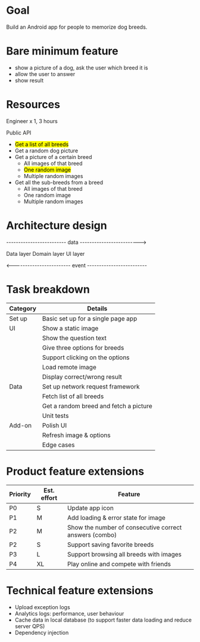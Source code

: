 # Goal
Build an Android app for people to memorize dog breeds.

# Bare minimum feature
- show a picture of a dog, ask the user which breed it is
- allow the user to answer
- show result

# Resources
Engineer x 1, 3 hours

Public API
- <mark>Get a list of all breeds</mark>
- Get a random dog picture
- Get a picture of a certain breed
    - All images of that breed
    - <mark>One random image</mark>
    - Multiple random images
- Get all the sub-breeds from a breed
    - All images of that breed
    - One random image
    - Multiple random images

# Architecture design
------------------------- data ------------------------->

Data layer         Domain layer        UI layer

<------------------------ event ------------------------- 

# Task breakdown
| Category | Details                                |
|----------|----------------------------------------|
| Set up   | Basic set up for a single page app     |
| UI       | Show a static image                    |
|          | Show the question text                 |
|          | Give three options for breeds          |
|          | Support clicking on the options        |
|          | Load remote image                      |
|          | Display correct/wrong result           |
| Data     | Set up network request framework       |
|          | Fetch list of all breeds               |
|          | Get a random breed and fetch a picture |
|          | Unit tests                             | 
| Add-on   | Polish UI                              |
|          | Refresh image & options                |
|          | Edge cases                             |

# Product feature extensions
| Priority | Est. effort | Feature                                                |
|----------|-------------|--------------------------------------------------------|
| P0       | S           | Update app icon                                        |
| P1       | M           | Add loading & error state for image                    |
| P2       | M           | Show the number of consecutive correct answers (combo) |
| P2       | S           | Support saving favorite breeds                         |
| P3       | L           | Support browsing all breeds with images                |
| P4       | XL          | Play online and compete with friends                   |

# Technical feature extensions
- Upload exception logs
- Analytics logs: performance, user behaviour
- Cache data in local database (to support faster data loading and reduce server QPS)
- Dependency injection